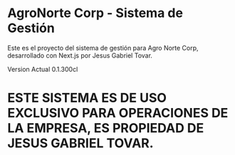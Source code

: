 # AgroNorte Corp - Sistema de Gestión

Este es el proyecto del sistema de gestión para Agro Norte Corp, desarrollado con Next.js por Jesus Gabriel Tovar.

Version Actual 0.1.300cl

# ESTE SISTEMA ES DE USO EXCLUSIVO PARA OPERACIONES DE LA EMPRESA, ES PROPIEDAD DE JESUS GABRIEL TOVAR.